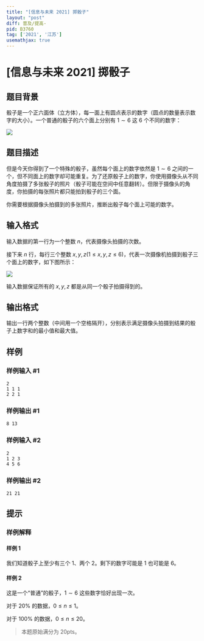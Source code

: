```yaml
---
title: "[信息与未来 2021] 掷骰子"
layout: "post"
diff: 普及/提高-
pid: B3760
tag: ['2021', '江苏']
usemathjax: true
---
```


# [信息与未来 2021] 掷骰子
## 题目背景

骰子是一个正六面体（立方体），每一面上有圆点表示的数字（圆点的数量表示数字的大小）。一个普通的骰子的六个面上分别有 $1\sim 6$ 这 $6$ 个不同的数字：

![](https://cdn.luogu.com.cn/upload/image_hosting/unawcttj.png)
## 题目描述

但是今天你得到了一个特殊的骰子，虽然每个面上的数字依然是 $1\sim 6$ 之间的一个，但不同面上的数字却可能重复。为了还原骰子上的数字，你使用摄像头从不同角度拍摄了多张骰子的照片（骰⼦可能在空间中任意翻转）。但限于摄像头的角度，你拍摄的每张照⽚都只能拍到骰子的三个面。

你需要根据摄像头拍摄到的多张照片，推断出骰子每个面上可能的数字。
## 输入格式

输⼊数据的第一行为一个整数 $n$，代表摄像头拍摄的次数。

接下来 $n$ 行，每行三个整数 $x,y,z(1\leq x,y,z\leq 6)$，代表⼀次摄像机拍摄到骰子三个面上的数字，如下图所示：

![](https://cdn.luogu.com.cn/upload/image_hosting/i18m9lvu.png)

输⼊数据保证所有的 $x,y,z$ 都是从同⼀个骰⼦拍摄得到的。
## 输出格式

输出一行两个整数（中间用⼀个空格隔开），分别表示满足摄像头拍摄到结果的骰子上数字和的最⼩值和最大值。
## 样例

### 样例输入 #1
```
2
1 1 1
2 2 1
```
### 样例输出 #1
```
8 13
```
### 样例输入 #2
```
2
1 2 3
4 5 6
```
### 样例输出 #2
```
21 21
```
## 提示

### 样例解释
#### 样例 $1$
我们知道骰子上至少有三个 $1$、两个 $2$。剩下的数字可能是 $1$ 也可能是 $6$。

#### 样例 $2$
这是一个“普通”的骰⼦，$1\sim 6$ 这些数字恰好出现⼀次。

对于 $20\%$ 的数据，$0\le n\leq 1$。

对于 $100\%$ 的数据，$0\leq n\leq 20$。

>本题原始满分为 $20\text{pts}$。
